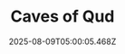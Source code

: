 ---
title: "Caves of Qud"
id: 333640
date: 2025-08-09T05:00:05.468Z
link: games/steam/recent/caves-of-qud
image: http://media.steampowered.com/steamcommunity/public/images/apps/333640/d301aa7d579383e6eeedf4a9cd26d703e6e5d5e0.jpg
playtime_2weeks: 94
playtime_forever: 2128
playtime_windows_forever: 0
playtime_mac_forever: 0
playtime_linux_forever: 2128
playtime_deck_forever: 2128
---